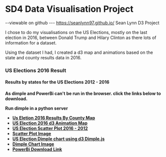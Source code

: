# SD4 Data Visualisation Project

  --viewable on github --- https://seanlynn97.github.io/
Sean Lynn D3 Project

I chose to do my visualisations on the US Elections, mostly on the last election in 2016,
between Donald Trump and Hilary Clinton as there lots of information for a dataset. 

Using the dataset I had, I created a d3 map and animations based on the state and county results data in 2016.

<div class="container">
  <h3>US Elections 2016 Result</h3>
	<h4>Results by states for the US Elections  2012 - 2016 </h4>
	<h4> As dimple and PowerBi can't be run in the browser. click the links below to download.
		 <p> Run dimple in a python server <p>
  <ul class="nav nav-tabs">
    <li class="active"><a href="d3_map/mapPlot.html">Us Eletion 2016 Results By County Map </a></li>
    <li><a href="d3_animations/index.html">US Election 2016 d3 Animation Map </a></li>                                                                                                 <li><a href="https://github.com/SeanLynn97/SeanLynn97.github.io/raw/main/d3_scatter/ScatterSimplePlot-US%20Elections.zip">US Election Scatter Plot 2016 - 2012</a></li>
    <li><a href="https://raw.githubusercontent.com/SeanLynn97/SeanLynn97.github.io/main/d3_scatter/scatterplot.png">Scatter Plot Image</a></li>
    <li><a href="https://github.com/SeanLynn97/SeanLynn97.github.io/raw/main/d3_dimple/Dimple_Lab-US-Elections16.rar">US Election Dimple chart using d3 Dimple.js </a></li>             <li><a href="https://raw.githubusercontent.com/SeanLynn97/SeanLynn97.github.io/main/d3_dimple/dimple.png">Dimple Chart Image</a></li>                                               <li><a href="https://github.com/SeanLynn97/SeanLynn97.github.io/raw/main/powerbi/US%20Elections.pbix">PowerBi Download Link</a></li>
   </ul>
 </div>
